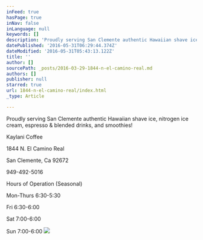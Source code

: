 ```yaml
---
inFeed: true
hasPage: true
inNav: false
inLanguage: null
keywords: []
description: 'Proudly serving San Clemente authentic Hawaiian shave ice, nitrogen ice cream, espresso & blended drinks, and smoothies!'
datePublished: '2016-05-31T06:29:44.374Z'
dateModified: '2016-05-31T05:43:13.122Z'
title: ''
author: []
sourcePath: _posts/2016-03-29-1844-n-el-camino-real.md
authors: []
publisher: null
starred: true
url: 1844-n-el-camino-real/index.html
_type: Article

---
```

Proudly serving San Clemente authentic Hawaiian shave ice, nitrogen ice cream, espresso & blended drinks, and smoothies!

Kaylani Coffee

1844 N. El Camino Real

San Clemente, Ca 92672 

949-492-5016

Hours of Operation (Seasonal)

Mon-Thurs 6:30-5:30

Fri 6:30-6:00

Sat 7:00-6:00

Sun 7:00-6:00
![](https://the-grid-user-content.s3-us-west-2.amazonaws.com/b473fd34-863b-44ac-abba-9d2d80154dc1.jpg)